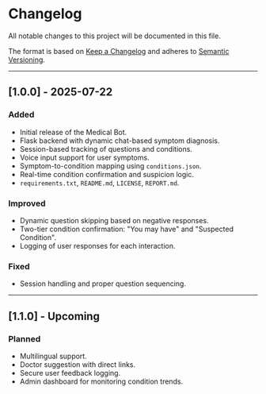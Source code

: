 # Changelog

All notable changes to this project will be documented in this file.

The format is based on [Keep a Changelog](https://keepachangelog.com/en/1.0.0/)
and adheres to [Semantic Versioning](https://semver.org/spec/v2.0.0.html).

---

## [1.0.0] - 2025-07-22
### Added
- Initial release of the Medical Bot.
- Flask backend with dynamic chat-based symptom diagnosis.
- Session-based tracking of questions and conditions.
- Voice input support for user symptoms.
- Symptom-to-condition mapping using `conditions.json`.
- Real-time condition confirmation and suspicion logic.
- `requirements.txt`, `README.md`, `LICENSE`, `REPORT.md`.

### Improved
- Dynamic question skipping based on negative responses.
- Two-tier condition confirmation: "You may have" and "Suspected Condition".
- Logging of user responses for each interaction.

### Fixed
- Session handling and proper question sequencing.

---

## [1.1.0] - Upcoming
### Planned
- Multilingual support.
- Doctor suggestion with direct links.
- Secure user feedback logging.
- Admin dashboard for monitoring condition trends.

